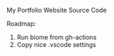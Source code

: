 My Portfolio Website Source Code

Roadmap:

1. Run biome from gh-actions
2. Copy nice .vscode settings
